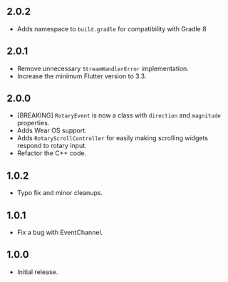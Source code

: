 ## 2.0.2

* Adds namespace to `build.gradle` for compatibility with Gradle 8

## 2.0.1

* Remove unnecessary `StreamHandlerError` implementation.
* Increase the minimum Flutter version to 3.3.

## 2.0.0

* [BREAKING] `RotaryEvent` is now a class with `direction` and `magnitude` properties.
* Adds Wear OS support.
* Adds `RotaryScrollController` for easily making scrolling widgets respond to rotary input.
* Refactor the C++ code.

## 1.0.2

* Typo fix and minor cleanups.

## 1.0.1

* Fix a bug with EventChannel.

## 1.0.0

* Initial release.
